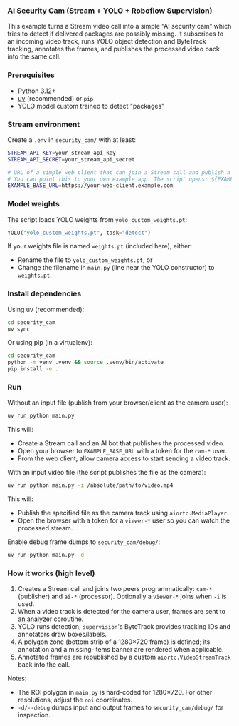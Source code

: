 ### AI Security Cam (Stream + YOLO + Roboflow Supervision)

This example turns a Stream video call into a simple “AI security cam” which tries to detect if delivered packages are possibly missing. It subscribes to an incoming video track, runs YOLO object detection and ByteTrack tracking, annotates the frames, and publishes the processed video back into the same call.

### Prerequisites

- Python 3.12+
- [uv](https://docs.astral.sh/uv/) (recommended) or `pip`
- YOLO model custom trained to detect "packages"

### Stream environment

Create a `.env` in `security_cam/` with at least:

```bash
STREAM_API_KEY=your_stream_api_key
STREAM_API_SECRET=your_stream_api_secret

# URL of a simple web client that can join a Stream call and publish a camera track.
# You can point this to your own example app. The script opens: ${EXAMPLE_BASE_URL}/join/<call_id>?...
EXAMPLE_BASE_URL=https://your-web-client.example.com
```

### Model weights

The script loads YOLO weights from `yolo_custom_weights.pt`:

```python
YOLO("yolo_custom_weights.pt", task="detect")
```

If your weights file is named `weights.pt` (included here), either:

- Rename the file to `yolo_custom_weights.pt`, or
- Change the filename in `main.py` (line near the YOLO constructor) to `weights.pt`.

### Install dependencies

Using uv (recommended):

```bash
cd security_cam
uv sync
```

Or using pip (in a virtualenv):

```bash
cd security_cam
python -m venv .venv && source .venv/bin/activate
pip install -e .
```

### Run

Without an input file (publish from your browser/client as the camera user):

```bash
uv run python main.py
```

This will:
- Create a Stream call and an AI bot that publishes the processed video.
- Open your browser to `EXAMPLE_BASE_URL` with a token for the `cam-*` user.
- From the web client, allow camera access to start sending a video track.

With an input video file (the script publishes the file as the camera):

```bash
uv run python main.py -i /absolute/path/to/video.mp4
```

This will:
- Publish the specified file as the camera track using `aiortc.MediaPlayer`.
- Open the browser with a token for a `viewer-*` user so you can watch the processed stream.

Enable debug frame dumps to `security_cam/debug/`:

```bash
uv run python main.py -d
```

### How it works (high level)

1. Creates a Stream call and joins two peers programmatically: `cam-*` (publisher) and `ai-*` (processor). Optionally a `viewer-*` joins when `-i` is used.
2. When a video track is detected for the camera user, frames are sent to an analyzer coroutine.
3. YOLO runs detection; `supervision`'s ByteTrack provides tracking IDs and annotators draw boxes/labels.
4. A polygon zone (bottom strip of a 1280×720 frame) is defined; its annotation and a missing-items banner are rendered when applicable.
5. Annotated frames are republished by a custom `aiortc.VideoStreamTrack` back into the call.

Notes:
- The ROI polygon in `main.py` is hard-coded for 1280×720. For other resolutions, adjust the `roi` coordinates.
- `-d/--debug` dumps input and output frames to `security_cam/debug/` for inspection.
